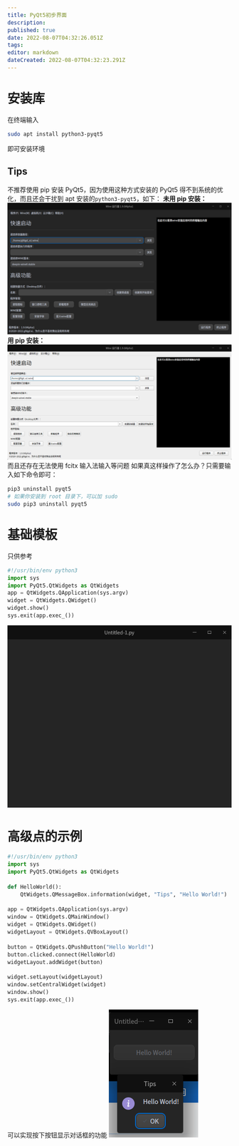 ```yaml
---
title: PyQt5初步界面
description: 
published: true
date: 2022-08-07T04:32:26.051Z
tags: 
editor: markdown
dateCreated: 2022-08-07T04:32:23.291Z
---
```


# 安装库
在终端输入
```bash
sudo apt install python3-pyqt5
```

即可安装环境
## Tips
不推荐使用 pip 安装 PyQt5，因为使用这种方式安装的 PyQt5 得不到系统的优化，而且还会干扰到 apt 安装的`python3-pyqt5`，如下：
**未用 pip 安装：**
![2022-8-7_33311.png](/2022-8-7_33311.png)
**用 pip 安装：**
![2022-8-7_1363.png](/2022-8-7_1363.png)
而且还存在无法使用 fcitx 输入法输入等问题
如果真这样操作了怎么办？只需要输入如下命令即可：
```bash
pip3 uninstall pyqt5
# 如果你安装到 root 目录下，可以加 sudo
sudo pip3 uninstall pyqt5
```

# 基础模板
只供参考
```python
#!/usr/bin/env python3
import sys
import PyQt5.QtWidgets as QtWidgets
app = QtWidgets.QApplication(sys.argv)
widget = QtWidgets.QWidget()
widget.show()
sys.exit(app.exec_())
```
![2022-8-7_77785.png](/2022-8-7_77785.png)

# 高级点的示例
```python
#!/usr/bin/env python3
import sys
import PyQt5.QtWidgets as QtWidgets

def HelloWorld():
    QtWidgets.QMessageBox.information(widget, "Tips", "Hello World!")

app = QtWidgets.QApplication(sys.argv)
window = QtWidgets.QMainWindow()
widget = QtWidgets.QWidget()
widgetLayout = QtWidgets.QVBoxLayout()

button = QtWidgets.QPushButton("Hello World!")
button.clicked.connect(HelloWorld)
widgetLayout.addWidget(button)

widget.setLayout(widgetLayout)
window.setCentralWidget(widget)
window.show()
sys.exit(app.exec_())
```
可以实现按下按钮显示对话框的功能
![2022-8-7_55486.png](/2022-8-7_55486.png)